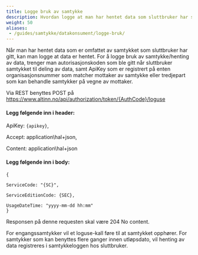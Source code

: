```yaml
---
title: Logge bruk av samtykke
description: Hvordan logge at man har hentet data som sluttbruker har samtykket til deling av
weight: 50
aliases:
 - /guides/samtykke/datakonsument/logge-bruk/
---
```


Når man har hentet data som er omfattet av samtykket som sluttbruker har gitt, kan man logge at data er hentet. For å logge bruk av samtykke/henting av data, trenger man autorisasjonskoden som ble gitt når sluttbruker samtykket til deling av data, samt ApiKey som er registrert på enten organisasjonsnummer som matcher mottaker av samtykke eller tredjepart som kan behandle samtykker på vegne av mottaker.

Via REST benyttes POST på https://www.altinn.no/api/authorization/token/{AuthCode}/loguse 


#### Legg følgende inn i header:

ApiKey: `{apikey}`, 

Accept: application\hal+json, 

Content: application\hal+json




#### Legg følgende inn i body:
   
    {
        
    ServiceCode: "{SC}",

    ServiceEditionCode: {SEC},

    UsageDateTime: "yyyy-mm-dd hh:mm"
    }  

Responsen på denne requesten skal være 204 No content.

For engangssamtykker vil et loguse-kall føre til at samtykket opphører. For samtykker som kan benyttes flere ganger innen utløpsdato, vil henting av data registreres i samtykkeloggen hos sluttbruker.

